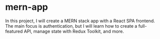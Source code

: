 # mern-app
In this project, I will create a MERN stack app with a React SPA frontend. The main focus is authentication, but I will learn how to create a full-featured API, manage state with Redux Toolkit, and more.
